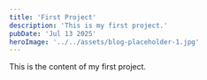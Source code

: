 ```yaml
---
title: 'First Project'
description: 'This is my first project.'
pubDate: 'Jul 13 2025'
heroImage: '../../assets/blog-placeholder-1.jpg'
---
```


This is the content of my first project.